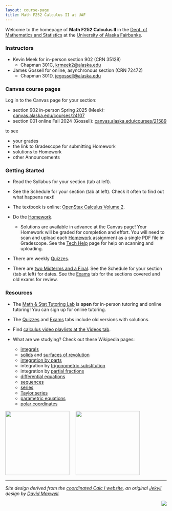 ```yaml
---
layout: course-page
title: Math F252 Calculus II at UAF
---
```


Welcome to the homepage of **Math F252 Calculus II** in the [Dept. of Mathematics and Statistics](http://www.uaf.edu/dms/) at the [University of Alaska Fairbanks](http://www.uaf.edu/).

### Instructors

  * Kevin Meek for in-person section 902 (CRN 35128) 
    * Chapman 301C, [krmeek2@alaska.edu](mailto:krmeek2@alaska.edu)
  * James Gossell for online, asynchronous section (CRN 72472)
    * Chapman 301D, [jegossell@alaska.edu](mailto:jegossell@alaska.edu)

### Canvas course pages

Log in to the Canvas page for your section:

  * section 902 in-person Spring 2025 (Meek): [canvas.alaska.edu/courses/24107](https://canvas.alaska.edu/courses/24107)
  * section 001 online Fall 2024 (Gossell): [canvas.alaska.edu/courses/21589](https://canvas.alaska.edu/courses/21589)

to see

  * your grades
  * the link to Gradescope for submitting Homework
  * solutions to Homework
  * other Announcements

### Getting Started

* Read the Syllabus for your section (tab at left).

* See the Schedule for your section (tab at left).  Check it often to find out what happens next!

* The textbook is online: [OpenStax Calculus Volume 2](https://openstax.org/details/books/calculus-volume-2).

* Do the [Homework](homework.html).

  * Solutions are available in advance at the Canvas page!  Your Homework will be graded for completion and effort.  You will need to scan and upload each [Homework](homework.html) assignment as a single PDF file in Gradescope.  See the [Tech Help](techHelp.html) page for help on scanning and uploading.

* There are weekly [Quizzes](quizzes.html).

* There are [two Midterms and a Final](exams.html).  See the Schedule for your section (tab at left) for dates.  See the [Exams](exams.html) tab for the sections covered and old exams for review.

### Resources

* The [Math & Stat Tutoring Lab](https://www.uaf.edu/dms/mathlab/index.php) is **open** for in-person tutoring and online tutoring!  You can sign up for online tutoring.

* The [Quizzes](quizzes.html) and [Exams](exams.html) tabs include old versions with solutions.

* Find [calculus video playlists at the Videos tab](videos.html).

* What are we studying?  Check out these Wikipedia pages:
   * [integrals](https://en.wikipedia.org/wiki/Integral)
   * [solids](https://en.wikipedia.org/wiki/Solid_of_revolution) and [surfaces of revolution](https://en.wikipedia.org/wiki/Surface_of_revolution)
   * [integration by parts](https://en.wikipedia.org/wiki/Integration_by_parts)
   * integration by [trigonometric substitution](https://en.wikipedia.org/wiki/Trigonometric_substitution)
   * integration by [partial fractions](https://en.wikipedia.org/wiki/Partial_fraction_decomposition)
   * [differential equations](https://en.wikipedia.org/wiki/Ordinary_differential_equation)
   * [sequences](https://en.wikipedia.org/wiki/Sequence)
   * [series](https://en.wikipedia.org/wiki/Series_(mathematics))
   * [Taylor series](https://en.wikipedia.org/wiki/Taylor_series)
   * [parametric equations](https://en.wikipedia.org/wiki/Parametric_equation)
   * [polar coordinates](https://en.wikipedia.org/wiki/Polar_coordinate_system)

[<img src="assets/images/solid.png" height="200">](https://en.wikipedia.org/wiki/Solid_of_revolution "solid of revolution") &nbsp; &nbsp; [<img src="assets/images/ln.gif" height="200">](https://en.wikipedia.org/wiki/Taylor_series "Taylor series of y=ln x")

---
_Site design derived from the [coordinated Calc I website](https://uaf-math.github.io/calc1/), an original [Jekyll](https://jekyllrb.com/) design by [David Maxwell](https://damaxwell.github.io/)._

[<img src="assets/images/GitHub-Mark-32px.png" align="right">](https://github.com/uaf-math/calc2 "github repository for this site")
